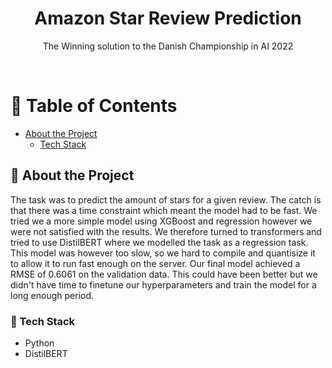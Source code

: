 <div align="center">

  <h1>Amazon Star Review Prediction</h1>
  
  <p>
    The Winning solution to the Danish Championship in AI 2022
  </p>
</div>

<br />

<!-- Table of Contents -->
# :notebook_with_decorative_cover: Table of Contents

- [About the Project](#star2-about-the-project)
  * [Tech Stack](#space_invader-tech-stack)
  

<!-- About the Project -->
## :star2: About the Project
The task was to predict the amount of stars for a given review. The catch is that there was a time constraint which meant the model had to be fast. We tried we a more simple model using XGBoost and regression however we were not satisfied with the results. We therefore turned to transformers and tried to use DistilBERT where we modelled the task as a regression task. This model was however too slow, so we hard to compile and quantisize it to allow it to run fast enough on the server. Our final model achieved a RMSE of 0.6061 on the validation data. This could have been better but we didn't have time to finetune our hyperparameters and train the model for a long enough period.


<!-- TechStack -->
### :space_invader: Tech Stack
* Python
* DistilBERT

